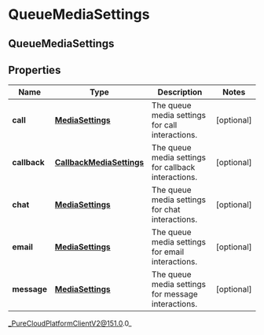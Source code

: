 # QueueMediaSettings

## QueueMediaSettings

## Properties

|Name | Type | Description | Notes|
|------------ | ------------- | ------------- | -------------|
| **call** | [**MediaSettings**](MediaSettings) | The queue media settings for call interactions. | [optional] |
| **callback** | [**CallbackMediaSettings**](CallbackMediaSettings) | The queue media settings for callback interactions. | [optional] |
| **chat** | [**MediaSettings**](MediaSettings) | The queue media settings for chat interactions. | [optional] |
| **email** | [**MediaSettings**](MediaSettings) | The queue media settings for email interactions. | [optional] |
| **message** | [**MediaSettings**](MediaSettings) | The queue media settings for message interactions. | [optional] |



_PureCloudPlatformClientV2@151.0.0_
